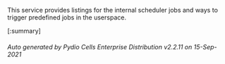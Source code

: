 






This service provides listings for the internal scheduler jobs and ways to trigger predefined jobs in the userspace.

[:summary]

###### Auto generated by Pydio Cells Enterprise Distribution v2.2.11 on 15-Sep-2021
